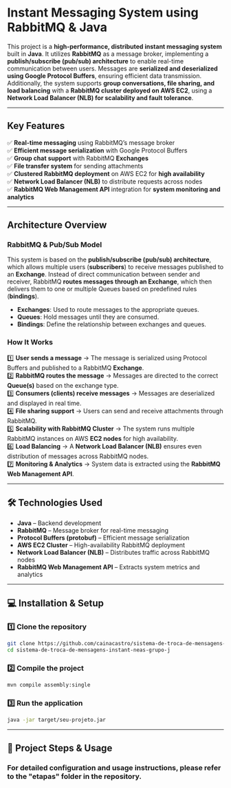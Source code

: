 # Instant Messaging System using RabbitMQ & Java  

This project is a **high-performance, distributed instant messaging system** built in **Java**. It utilizes **RabbitMQ** as a message broker, implementing a **publish/subscribe (pub/sub) architecture** to enable real-time communication between users. Messages are **serialized and deserialized using Google Protocol Buffers**, ensuring efficient data transmission. Additionally, the system supports **group conversations, file sharing, and load balancing** with a **RabbitMQ cluster deployed on AWS EC2**, using a **Network Load Balancer (NLB) for scalability and fault tolerance**.  

---

## Key Features  

✅ **Real-time messaging** using RabbitMQ’s message broker  
✅ **Efficient message serialization** with Google Protocol Buffers  
✅ **Group chat support** with RabbitMQ **Exchanges**  
✅ **File transfer system** for sending attachments  
✅ **Clustered RabbitMQ deployment** on AWS EC2 for **high availability**  
✅ **Network Load Balancer (NLB)** to distribute requests across nodes  
✅ **RabbitMQ Web Management API** integration for **system monitoring and analytics**  

---

## Architecture Overview  

### **RabbitMQ & Pub/Sub Model**  
This system is based on the **publish/subscribe (pub/sub) architecture**, which allows multiple users (**subscribers**) to receive messages published to an **Exchange**. Instead of direct communication between sender and receiver, RabbitMQ **routes messages through an Exchange**, which then delivers them to one or multiple Queues based on predefined rules (**bindings**).  

- **Exchanges**: Used to route messages to the appropriate queues.  
- **Queues**: Hold messages until they are consumed.  
- **Bindings**: Define the relationship between exchanges and queues.  

### **How It Works**  
1️⃣ **User sends a message** → The message is serialized using Protocol Buffers and published to a RabbitMQ **Exchange**.  
2️⃣ **RabbitMQ routes the message** → Messages are directed to the correct **Queue(s)** based on the exchange type.  
3️⃣ **Consumers (clients) receive messages** → Messages are deserialized and displayed in real time.  
4️⃣ **File sharing support** → Users can send and receive attachments through RabbitMQ.  
5️⃣ **Scalability with RabbitMQ Cluster** → The system runs multiple RabbitMQ instances on AWS **EC2 nodes** for high availability.  
6️⃣ **Load Balancing** → A **Network Load Balancer (NLB)** ensures even distribution of messages across RabbitMQ nodes.  
7️⃣ **Monitoring & Analytics** → System data is extracted using the **RabbitMQ Web Management API**.  

---

## 🛠️ Technologies Used  

- **Java** – Backend development  
- **RabbitMQ** – Message broker for real-time messaging  
- **Protocol Buffers (protobuf)** – Efficient message serialization  
- **AWS EC2 Cluster** – High-availability RabbitMQ deployment  
- **Network Load Balancer (NLB)** – Distributes traffic across RabbitMQ nodes  
- **RabbitMQ Web Management API** – Extracts system metrics and analytics  

---

## 💻 Installation & Setup  

### **1️⃣ Clone the repository**  
```sh
git clone https://github.com/cainacastro/sistema-de-troca-de-mensagens-instant-neas-grupo-j.git
cd sistema-de-troca-de-mensagens-instant-neas-grupo-j
```

### **2️⃣ Compile the project**
```sh
mvn compile assembly:single
```

### **3️⃣ Run the application**
```sh
java -jar target/seu-projeto.jar
```

---

## 📂 Project Steps & Usage

### For detailed configuration and usage instructions, please refer to the "etapas" folder in the repository.



